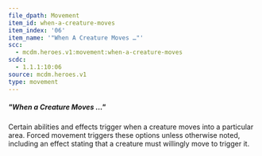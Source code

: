 ```yaml
---
file_dpath: Movement
item_id: when-a-creature-moves
item_index: '06'
item_name: '"When A Creature Moves …"'
scc:
  - mcdm.heroes.v1:movement:when-a-creature-moves
scdc:
  - 1.1.1:10:06
source: mcdm.heroes.v1
type: movement
---
```


##### "When a Creature Moves …"

Certain abilities and effects trigger when a creature moves into a particular area. Forced movement triggers these options unless otherwise noted, including an effect stating that a creature must willingly move to trigger it.
